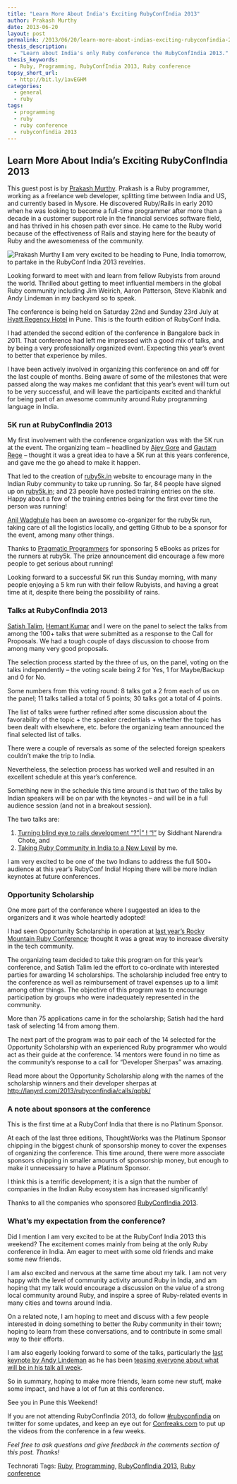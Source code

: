 ```yaml
---
title: "Learn More About India's Exciting RubyConfIndia 2013"
author: Prakash Murthy
date: 2013-06-20
layout: post
permalink: /2013/06/20/learn-more-about-indias-exciting-rubyconfindia-2013/
thesis_description:
  - "Learn about India's only Ruby conference the RubyConfIndia 2013."
thesis_keywords:
  - Ruby, Programming, RubyConfIndia 2013, Ruby conference
topsy_short_url:
  - http://bit.ly/1avEGHM
categories:
  - general
  - ruby
tags:
  - programming
  - ruby
  - ruby conference
  - rubyconfindia 2013
---
```

<div>
  <h2>
    Learn More About India&#8217;s Exciting RubyConfIndia 2013
  </h2>
  
  <p class="update">
    This guest post is by <a href="https://twitter.com/_prakash">Prakash Murthy</a>. Prakash is a Ruby programmer, working as a freelance web developer, splitting time between India and US, and currently based in Mysore. He discovered Ruby/Rails in early 2010 when he was looking to become a full-time programmer after more than a decade in a customer support role in the financial services software field, and has thrived in his chosen path ever since. He came to the Ruby world because of the effectiveness of Rails and staying here for the beauty of Ruby and the awesomeness of the community.
  </p>
  
  <p class="block">
    <img class="alignright" alt="Prakash Murthy" src="https://fbcdn-profile-a.akamaihd.net/hprofile-ak-ash3/c49.49.615.615/s160x160/546948_4421472327587_1132728172_n.jpg" /> <b><span class="drop_cap">I</span></b> am very excited to be heading to Pune, India tomorrow, to partake in the RubyConf India 2013 revelries.
  </p>
  
  <p>
    Looking forward to meet with and learn from fellow Rubyists from around the world. Thrilled about getting to meet influential members in the global Ruby community including Jim Weirich, Aaron Patterson, Steve Klabnik and Andy Lindeman in my backyard so to speak.
  </p>
  
  <p>
    The conference is being held on Saturday 22nd and Sunday 23rd July at <a href="http://pune.regency.hyatt.com/en/hotel/home.html">Hyatt Regency Hotel</a> in Pune. This is the fourth edition of RubyConf India.
  </p>
  
  <p>
    I had attended the second edition of the conference in Bangalore back in 2011. That conference had left me impressed with a good mix of talks, and by being a very professionally organized event. Expecting this year&#8217;s event to better that experience by miles.
  </p>
  
  <p>
    I have been actively involved in organizing this conference on and off for the last couple of months. Being aware of some of the milestones that were passed along the way makes me confidant that this year&#8217;s event will turn out to be very successful, and will leave the participants excited and thankful for being part of an awesome community around Ruby programming language in India.
  </p>
  
  <h3>
    5K run at RubyConfIndia 2013
  </h3>
  
  <p>
    My first involvement with the conference organization was with the 5K run at the event. The organizing team &#8211; headlined by <a href="https://twitter.com/AjeyGore">Ajey Gore</a> and <a href="https://twitter.com/gautamrege">Gautam Rege</a> &#8211; thought it was a great idea to have a 5K run at this years conference, and gave me the go ahead to make it happen.
  </p>
  
  <p>
    That led to the creation of <a href="http://ruby5k.in/">ruby5k.in</a> website to encourage many in the Indian Ruby community to take up running. So far, 84 people have signed up on <a href="http://ruby5k.in/">ruby5k.in</a>; and 23 people have posted training entries on the site. Happy about a few of the training entries being for the first ever time the person was running!
  </p>
  
  <p>
    <a href="https://twitter.com/anildigital">Anil Wadghule</a> has been an awesome co-organizer for the ruby5k run, taking care of all the logistics locally, and getting Github to be a sponsor for the event, among many other things.
  </p>
  
  <p>
    Thanks to <a href="http://pragprog.com/">Pragmatic Programmers</a> for sponsoring 5 eBooks as prizes for the runners at ruby5k. The prize announcement did encourage a few more people to get serious about running!
  </p>
  
  <p>
    Looking forward to a successful 5K run this Sunday morning, with many people enjoying a 5 km run with their fellow Rubyists, and having a great time at it, despite there being the possibility of rains.
  </p>
  
  <h3>
    Talks at RubyConfIndia 2013
  </h3>
  
  <p>
    <a href="https://twitter.com/IndianGuru">Satish Talim</a>, <a href="https://twitter.com/gnufied">Hemant Kumar</a> and I were on the panel to select the talks from among the 100+ talks that were submitted as a response to the Call for Proposals. We had a tough couple of days discussion to choose from among many very good proposals.
  </p>
  
  <p>
    The selection process started by the three of us, on the panel, voting on the talks independently &#8211; the voting scale being 2 for Yes, 1 for Maybe/Backup and 0 for No.
  </p>
  
  <p>
    Some numbers from this voting round: 8 talks got a 2 from each of us on the panel; 11 talks tallied a total of 5 points; 30 talks got a total of 4 points.
  </p>
  
  <p>
    The list of talks were further refined after some discussion about the favorability of the topic + the speaker credentials + whether the topic has been dealt with elsewhere, etc. before the organizing team announced the final selected list of talks.
  </p>
  
  <p>
    There were a couple of reversals as some of the selected foreign speakers couldn&#8217;t make the trip to India.
  </p>
  
  <p>
    Nevertheless, the selection process has worked well and resulted in an excellent schedule at this year&#8217;s conference.
  </p>
  
  <p>
    Something new in the schedule this time around is that two of the talks by Indian speakers will be on par with the keynotes &#8211; and will be in a full audience session (and not in a breakout session).
  </p>
  
  <p>
    The two talks are:
  </p>
  
  <ol>
    <li>
      <a href="http://lanyrd.com/2013/rubyconfindia/schdhq/">Turning blind eye to rails development &#8220;?&#8221;|&#8221; ! &#8220;!&#8221;</a> by Siddhant Narendra Chote, and
    </li>
    <li>
      <a href="http://lanyrd.com/2013/rubyconfindia/schdgp/">Taking Ruby Community in India to a New Level</a> by me.
    </li>
  </ol>
  
  <p>
    I am very excited to be one of the two Indians to address the full 500+ audience at this year&#8217;s RubyConf India! Hoping there will be more Indian keynotes at future conferences.
  </p>
  
  <h3>
    Opportunity Scholarship
  </h3>
  
  <p>
    One more part of the conference where I suggested an idea to the organizers and it was whole heartedly adopted!
  </p>
  
  <p>
    I had seen Opportunity Scholarship in operation at <a href="http://rockymtnruby.com/2012/scholarship">last year&#8217;s Rocky Mountain Ruby Conference</a>; thought it was a great way to increase diversity in the tech community.
  </p>
  
  <p>
    The organizing team decided to take this program on for this year&#8217;s conference, and Satish Talim led the effort to co-ordinate with interested parties for awarding 14 scholarships. The scholarship included free entry to the conference as well as reimbursement of travel expenses up to a limit among other things. The objective of this program was to encourage participation by groups who were inadequately represented in the community.
  </p>
  
  <p>
    More than 75 applications came in for the scholarship; Satish had the hard task of selecting 14 from among them.
  </p>
  
  <p>
    The next part of the program was to pair each of the 14 selected for the Opportunity Scholarship with an experienced Ruby programmer who would act as their guide at the conference. 14 mentors were found in no time as the community&#8217;s response to a call for &#8220;Developer Sherpas&#8221; was amazing.
  </p>
  
  <p>
    Read more about the Opportunity Scholarship along with the names of the scholarship winners and their developer sherpas at <a href="http://lanyrd.com/2013/rubyconfindia/calls/qqbk/">http://lanyrd.com/2013/rubyconfindia/calls/qqbk/</a>
  </p>
  
  <h3>
    A note about sponsors at the conference
  </h3>
  
  <p>
    This is the first time at a RubyConf India that there is no Platinum Sponsor.
  </p>
  
  <p>
    At each of the last three editions, ThoughtWorks was the Platinum Sponsor chipping in the biggest chunk of sponsorship money to cover the expenses of organizing the conference. This time around, there were more associate sponsors chipping in smaller amounts of sponsorship money, but enough to make it unnecessary to have a Platinum Sponsor.
  </p>
  
  <p>
    I think this is a terrific development; it is a sign that the number of companies in the Indian Ruby ecosystem has increased significantly!
  </p>
  
  <p>
    Thanks to all the companies who sponsored <a href="http://rubyconfindia.org/2013/">RubyConfIndia 2013</a>.
  </p>
  
  <h3>
    What&#8217;s my expectation from the conference?
  </h3>
  
  <p>
    Did I mention I am very excited to be at the RubyConf India 2013 this weekend? The excitement comes mainly from being at the only Ruby conference in India. Am eager to meet with some old friends and make some new friends.
  </p>
  
  <p>
    I am also excited and nervous at the same time about my talk. I am not very happy with the level of community activity around Ruby in India, and am hoping that my talk would encourage a discussion on the value of a strong local community around Ruby, and inspire a spree of Ruby-related events in many cities and towns around India.
  </p>
  
  <p>
    On a related note, I am hoping to meet and discuss with a few people interested in doing something to better the Ruby community in their town; hoping to learn from these conversations, and to contribute in some small way to their efforts.
  </p>
  
  <p>
    I am also eagerly looking forward to some of the talks, particularly the <a href="http://lanyrd.com/2013/rubyconfindia/schtgb/">last keynote by Andy Lindeman</a> as he has been <a href="https://twitter.com/alindeman/status/345935474491289600">teasing everyone about what will be in his talk all week</a>.
  </p>
  
  <p>
    So in summary, hoping to make more friends, learn some new stuff, make some impact, and have a lot of fun at this conference.
  </p>
  
  <p>
    See you in Pune this Weekend!
  </p>
  
  <p>
    If you are not attending RubyConfIndia 2013, do follow <a href="https://twitter.com/search?q=rubyconfindia">#rubyconfindia</a> on twitter for some updates, and keep an eye out for <a href="http://confreaks.com/">Confreaks.com</a> to put up the videos from the conference in a few weeks.
  </p>
  
  <p class="alert">
    <em>Feel free to ask questions and give feedback in the comments section of this post. Thanks!</em>
  </p>
</div>

Technorati Tags: <a href="http://technorati.com/tag/Ruby" rel="tag">Ruby</a>, <a href="http://technorati.com/tag/Programming" rel="tag"> Programming</a>, <a href="http://technorati.com/tag/RubyConfIndia+2013" rel="tag"> RubyConfIndia 2013</a>, <a href="http://technorati.com/tag/Ruby+conference" rel="tag"> Ruby conference</a>
